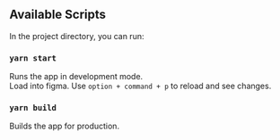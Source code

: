 ## Available Scripts

In the project directory, you can run:

### `yarn start`

Runs the app in development mode.<br>
Load into figma. Use `option + command + p` to reload and see changes.

### `yarn build`

Builds the app for production.
